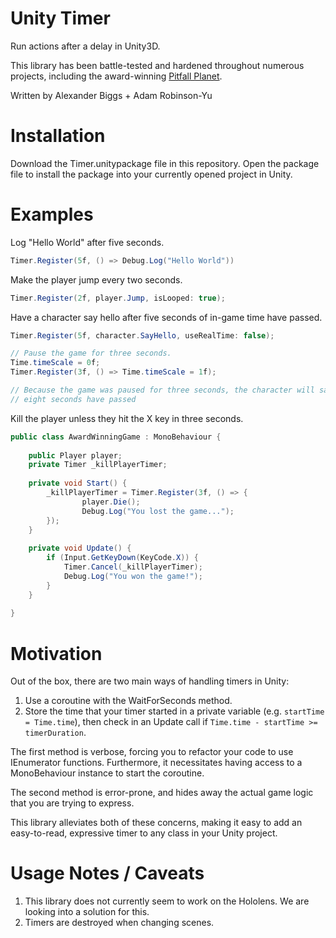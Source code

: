 # Unity Timer

Run actions after a delay in Unity3D.

This library has been battle-tested and hardened throughout numerous projects, including the award-winning [Pitfall Planet](http://pitfallplanet.com/).

Written by Alexander Biggs + Adam Robinson-Yu

# Installation

Download the Timer.unitypackage file in this repository. Open the package file to install the package into your currently opened project in Unity.

# Examples

Log "Hello World" after five seconds.

```c#
Timer.Register(5f, () => Debug.Log("Hello World"))
```

Make the player jump every two seconds.

```c#
Timer.Register(2f, player.Jump, isLooped: true);
```

Have a character say hello after five seconds of in-game time have passed.

```c#
Timer.Register(5f, character.SayHello, useRealTime: false);

// Pause the game for three seconds.
Time.timeScale = 0f;
Timer.Register(3f, () => Time.timeScale = 1f);

// Because the game was paused for three seconds, the character will say hello after
// eight seconds have passed
```

Kill the player unless they hit the X key in three seconds.

```c#
public class AwardWinningGame : MonoBehaviour {
    
    public Player player;
    private Timer _killPlayerTimer;
    
    private void Start() {
        _killPlayerTimer = Timer.Register(3f, () => {
                player.Die();
                Debug.Log("You lost the game...");
        });
    }
    
    private void Update() {
        if (Input.GetKeyDown(KeyCode.X)) {
            Timer.Cancel(_killPlayerTimer);
            Debug.Log("You won the game!");
        }
    }
    
}
```

# Motivation

Out of the box, there are two main ways of handling timers in Unity:

1. Use a coroutine with the WaitForSeconds method.
2. Store the time that your timer started in a private variable (e.g. `startTime = Time.time`), then check in an Update call if `Time.time - startTime >= timerDuration`.

The first method is verbose, forcing you to refactor your code to use IEnumerator functions. Furthermore, it necessitates having access to a MonoBehaviour instance to start the coroutine.

The second method is error-prone, and hides away the actual game logic that you are trying to express.

This library alleviates both of these concerns, making it easy to add an easy-to-read, expressive timer to any class in your Unity project.

# Usage Notes / Caveats

1. This library does not currently seem to work on the Hololens. We are looking into a solution for this.
2. Timers are destroyed when changing scenes.
